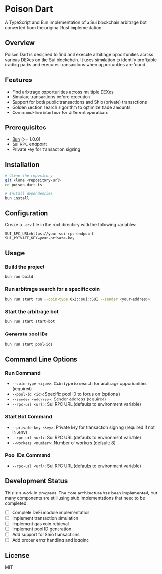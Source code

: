 # Poison Dart

A TypeScript and Bun implementation of a Sui blockchain arbitrage bot, converted from the original Rust implementation.

## Overview

Poison Dart is designed to find and execute arbitrage opportunities across various DEXes on the Sui blockchain. It uses simulation to identify profitable trading paths and executes transactions when opportunities are found.

## Features

- Find arbitrage opportunities across multiple DEXes
- Simulate transactions before execution
- Support for both public transactions and Shio (private) transactions
- Golden section search algorithm to optimize trade amounts
- Command-line interface for different operations

## Prerequisites

- [Bun](https://bun.sh/) (>= 1.0.0)
- Sui RPC endpoint
- Private key for transaction signing

## Installation

```bash
# Clone the repository
git clone <repository-url>
cd poison-dart-ts

# Install dependencies
bun install
```

## Configuration

Create a `.env` file in the root directory with the following variables:

```
SUI_RPC_URL=https://your-sui-rpc-endpoint
SUI_PRIVATE_KEY=your-private-key
```

## Usage

### Build the project

```bash
bun run build
```

### Run arbitrage search for a specific coin

```bash
bun run start run --coin-type 0x2::sui::SUI --sender <your-address>
```

### Start the arbitrage bot

```bash
bun run start start-bot
```

### Generate pool IDs

```bash
bun run start pool-ids
```

## Command Line Options

### Run Command

- `--coin-type <type>`: Coin type to search for arbitrage opportunities (required)
- `--pool-id <id>`: Specific pool ID to focus on (optional)
- `--sender <address>`: Sender address (required)
- `--rpc-url <url>`: Sui RPC URL (defaults to environment variable)

### Start Bot Command

- `--private-key <key>`: Private key for transaction signing (required if not in .env)
- `--rpc-url <url>`: Sui RPC URL (defaults to environment variable)
- `--workers <number>`: Number of workers (default: 8)

### Pool IDs Command

- `--rpc-url <url>`: Sui RPC URL (defaults to environment variable)

## Development Status

This is a work in progress. The core architecture has been implemented, but many components are still using stub implementations that need to be completed:

- [ ] Complete DeFi module implementation
- [ ] Implement transaction simulation
- [ ] Implement gas coin retrieval
- [ ] Implement pool ID generation
- [ ] Add support for Shio transactions
- [ ] Add proper error handling and logging

## License

MIT
